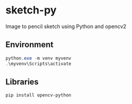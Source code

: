 # sketch-py

Image to pencil sketch using Python and opencv2

## Environment

```powershell
python.exe -m venv myvenv
.\myvenv\Scripts\activate
```

## Libraries

```powershell
pip install opencv-python
```
